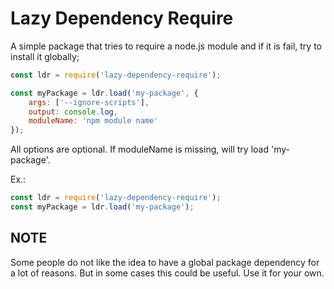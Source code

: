 # Lazy Dependency Require

A simple package that tries to require a node.js module and if it is fail, try to install it globally;

```javascript
const ldr = require('lazy-dependency-require');

const myPackage = ldr.load('my-package', {
    args: ['--ignore-scripts'],
    output: console.log,
    moduleName: 'npm module name'
});
```

All options are optional. If moduleName is missing, will try load 'my-package'.

Ex.:

```javascript
const ldr = require('lazy-dependency-require');
const myPackage = ldr.load('my-package');
```

## NOTE

Some people do not like the idea to have a global package dependency for a lot of reasons. 
But in some cases this could be useful. Use it for your own.

